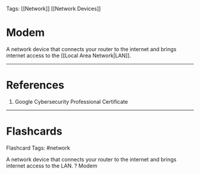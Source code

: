 Tags: [[Network]] [[Network Devices]]
# Modem

A network device that connects your router to the internet and brings internet access to the [[Local Area Network|LAN]].

---
# References

1. Google Cybersecurity Professional Certificate

---
# Flashcards

Flashcard Tags: #network 

A network device that connects your router to the internet and brings internet access to the LAN.
?
Modem
<!--SR:!2024-05-04,4,270-->